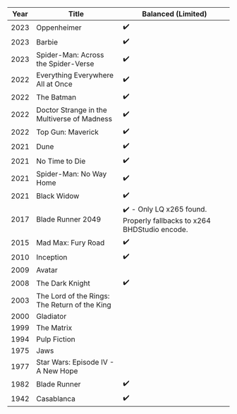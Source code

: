 
| Year | Title                                         | Balanced (Limited)                                                    |
| ---- | --------------------------------------------- | --------------------------------------------------------------------- |
| 2023 | Oppenheimer                                   | ✔️                                                                    |
| 2023 | Barbie                                        | ✔️                                                                    |
| 2023 | Spider-Man: Across the Spider-Verse           | ✔️                                                                    |
| 2022 | Everything Everywhere All at Once             | ✔️                                                                    |
| 2022 | The Batman                                    | ✔️                                                                    |
| 2022 | Doctor Strange in the Multiverse of Madness   | ✔️                                                                    |
| 2022 | Top Gun: Maverick                             | ✔️                                                                    |
| 2021 | Dune                                          | ✔️                                                                    |
| 2021 | No Time to Die                                | ✔️                                                                    |
| 2021 | Spider-Man: No Way Home                       | ✔️                                                                    |
| 2021 | Black Widow                                   | ✔️                                                                    |
| 2017 | Blade Runner 2049                             | ✔️ - Only LQ x265 found. Properly fallbacks to x264 BHDStudio encode. |
| 2015 | Mad Max: Fury Road                            | ✔️                                                                    |
| 2010 | Inception                                     | ✔️                                                                    |
| 2009 | Avatar                                        |                                                                       |
| 2008 | The Dark Knight                               | ✔️                                                                    |
| 2003 | The Lord of the Rings: The Return of the King |                                                                       |
| 2000 | Gladiator                                     |                                                                       |
| 1999 | The Matrix                                    |                                                                       |
| 1994 | Pulp Fiction                                  |                                                                       |
| 1975 | Jaws                                          |                                                                       |
| 1977 | Star Wars: Episode IV - A New Hope            |                                                                       |
| 1982 | Blade Runner                                  | ✔️                                                                    |
| 1942 | Casablanca                                    | ✔️                                                                    |

